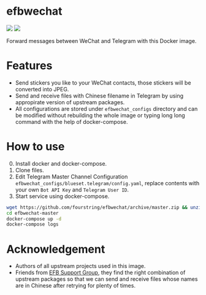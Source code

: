 # efbwechat
[![](https://images.microbadger.com/badges/image/fourstring/efb_wechat_base.svg)](https://microbadger.com/images/fourstring/efb_wechat_base "Get your own image badge on microbadger.com")
[![](https://images.microbadger.com/badges/version/fourstring/efb_wechat_base.svg)](https://microbadger.com/images/fourstring/efb_wechat_base "Get your own version badge on microbadger.com")

Forward messages between WeChat and Telegram with this Docker image.

# Features
* Send stickers you like to your WeChat contacts, those stickers will be converted into JPEG.
* Send and receive files with Chinese filename in Telegram by using appropirate version of upstream packages.
* All configurations are stored under `efbwechat_configs` directory and can be modified without rebuilding the whole image or typing long long command with the help of docker-compose.

# How to use
0. Install docker and docker-compose.
1. Clone files.
2. Edit Telegram Master Channel Configuration `efbwechat_configs/blueset.telegram/config.yaml`, replace contents with your own `Bot API Key` and `Telegram User ID`.
3. Start service using docker-compose.  

```bash
wget https://github.com/fourstring/efbwechat/archive/master.zip && unzip master.zip
cd efbwechat-master
docker-compose up -d
docker-compose logs
```

# Acknowledgement
* Authors of all upstream projects used in this image.
* Friends from [EFB Support Group](https://t.me/joinchat/FLrhEECb6bgWdDTFyd6Suw), they find the right combination of upstream packages so that we can send and receive files whose names are in Chinese after retrying for plenty of times.

